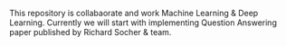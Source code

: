 This repository is collabaorate and work Machine Learning & Deep Learning. Currently we will start with implementing Question Answering paper published by Richard Socher & team.